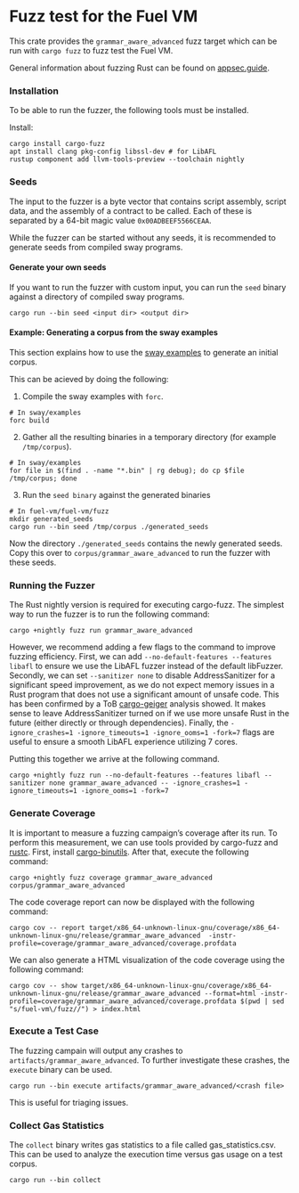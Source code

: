 # Fuzz test for the Fuel VM
This crate provides the `grammar_aware_advanced` fuzz target which can be run with `cargo fuzz` to fuzz test the Fuel VM.

General information about fuzzing Rust can be found on [appsec.guide](https://appsec.guide/docs/fuzzing/rust/cargo-fuzz/).

### Installation
To be able to run the fuzzer, the following tools must be installed.

Install:
```
cargo install cargo-fuzz
apt install clang pkg-config libssl-dev # for LibAFL
rustup component add llvm-tools-preview --toolchain nightly
```

### Seeds

The input to the fuzzer is a byte vector that contains script assembly, script data, and the assembly of a contract to be called. Each of these is separated by a 64-bit magic value `0x00ADBEEF5566CEAA`.

While the fuzzer can be started without any seeds, it is recommended to generate seeds from compiled sway programs.

#### Generate your own seeds

If you want to run the fuzzer with custom input, you can run the `seed` binary against a directory of compiled sway programs.

```
cargo run --bin seed <input dir> <output dir>
```

#### Example: Generating a corpus from the sway examples
This section explains how to use the [sway examples](https://github.com/FuelLabs/sway/tree/master/examples) to generate an initial corpus.

This can be acieved by doing the following:

1. Compile the sway examples with `forc`.
```
# In sway/examples
forc build
```

2. Gather all the resulting binaries in a temporary directory (for example `/tmp/corpus`).
```
# In sway/examples
for file in $(find . -name "*.bin" | rg debug); do cp $file /tmp/corpus; done
```

3. Run the `seed binary` against the generated binaries
```
# In fuel-vm/fuel-vm/fuzz
mkdir generated_seeds
cargo run --bin seed /tmp/corpus ./generated_seeds
```

Now the directory `./generated_seeds` contains the newly generated seeds. Copy this over to `corpus/grammar_aware_advanced` to run the fuzzer with these seeds.

### Running the Fuzzer
The Rust nightly version is required for executing cargo-fuzz. The simplest way to run the fuzzer is to run the following command:
```
cargo +nightly fuzz run grammar_aware_advanced
```

However, we recommend adding a few flags to the command to improve fuzzing efficiency. First, we can add `--no-default-features --features libafl` to ensure we use the LibAFL fuzzer instead of the default libFuzzer. Secondly, we can set `--sanitizer none` to disable AddressSanitizer for a significant speed improvement, as we do not expect memory issues in a Rust program that does not use a significant amount of unsafe code. This has been confirmed by a ToB [cargo-geiger](https://github.com/rust-secure-code/cargo-geiger) analysis showed. It makes sense to leave AddressSanitizer turned on if we use more unsafe Rust in the future (either directly or through dependencies). Finally, the `-ignore_crashes=1 -ignore_timeouts=1 -ignore_ooms=1 -fork=7` flags are useful to ensure a smooth LibAFL experience utilizing 7 cores.

Putting this together we arrive at the following command.
```
cargo +nightly fuzz run --no-default-features --features libafl --sanitizer none grammar_aware_advanced -- -ignore_crashes=1 -ignore_timeouts=1 -ignore_ooms=1 -fork=7
```

### Generate Coverage
It is important to measure a fuzzing campaign’s coverage after its run. To perform this measurement, we can use tools provided by cargo-fuzz and [rustc](https://doc.rust-lang.org/stable/rustc/instrument-coverage.html). First, install [cargo-binutils](https://github.com/rust-embedded/cargo-binutils#installation). After that, execute the following command:
```
cargo +nightly fuzz coverage grammar_aware_advanced corpus/grammar_aware_advanced
```

The code coverage report can now be displayed with the following command:

```
cargo cov -- report target/x86_64-unknown-linux-gnu/coverage/x86_64-unknown-linux-gnu/release/grammar_aware_advanced  -instr-profile=coverage/grammar_aware_advanced/coverage.profdata 
```

We can also generate a HTML visualization of the code coverage using the following command:

```
cargo cov -- show target/x86_64-unknown-linux-gnu/coverage/x86_64-unknown-linux-gnu/release/grammar_aware_advanced --format=html -instr-profile=coverage/grammar_aware_advanced/coverage.profdata $(pwd | sed "s/fuel-vm\/fuzz//") > index.html
```

### Execute a Test Case
The fuzzing campain will output any crashes to `artifacts/grammar_aware_advanced`. To further investigate these crashes, the `execute` binary can be used.
```
cargo run --bin execute artifacts/grammar_aware_advanced/<crash file>
```

This is useful for triaging issues.

### Collect Gas Statistics
The `collect` binary writes gas statistics to a file called gas_statistics.csv. This can be used to analyze the execution time versus gas usage on a test corpus.
```
cargo run --bin collect
```
